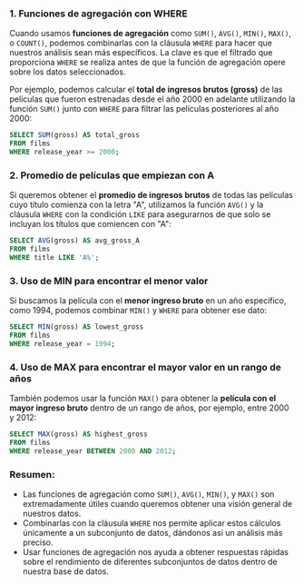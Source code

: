 ### 1. **Funciones de agregación con WHERE**
Cuando usamos **funciones de agregación** como `SUM()`, `AVG()`, `MIN()`, `MAX()`, o `COUNT()`, podemos combinarlas con la cláusula `WHERE` para hacer que nuestros análisis sean más específicos. La clave es que el filtrado que proporciona `WHERE` se realiza antes de que la función de agregación opere sobre los datos seleccionados. 

Por ejemplo, podemos calcular el **total de ingresos brutos (gross)** de las películas que fueron estrenadas desde el año 2000 en adelante utilizando la función `SUM()` junto con `WHERE` para filtrar las películas posteriores al año 2000:

```sql
SELECT SUM(gross) AS total_gross
FROM films
WHERE release_year >= 2000;
```

### 2. **Promedio de películas que empiezan con A**
Si queremos obtener el **promedio de ingresos brutos** de todas las películas cuyo título comienza con la letra "A", utilizamos la función `AVG()` y la cláusula `WHERE` con la condición `LIKE` para asegurarnos de que solo se incluyan los títulos que comiencen con "A":

```sql
SELECT AVG(gross) AS avg_gross_A
FROM films
WHERE title LIKE 'A%';
```

### 3. **Uso de MIN para encontrar el menor valor**
Si buscamos la película con el **menor ingreso bruto** en un año específico, como 1994, podemos combinar `MIN()` y `WHERE` para obtener ese dato:

```sql
SELECT MIN(gross) AS lowest_gross
FROM films
WHERE release_year = 1994;
```

### 4. **Uso de MAX para encontrar el mayor valor en un rango de años**
También podemos usar la función `MAX()` para obtener la **película con el mayor ingreso bruto** dentro de un rango de años, por ejemplo, entre 2000 y 2012:

```sql
SELECT MAX(gross) AS highest_gross
FROM films
WHERE release_year BETWEEN 2000 AND 2012;
```

### Resumen:
- Las funciones de agregación como `SUM()`, `AVG()`, `MIN()`, y `MAX()` son extremadamente útiles cuando queremos obtener una visión general de nuestros datos.
- Combinarlas con la cláusula `WHERE` nos permite aplicar estos cálculos únicamente a un subconjunto de datos, dándonos así un análisis más preciso.
- Usar funciones de agregación nos ayuda a obtener respuestas rápidas sobre el rendimiento de diferentes subconjuntos de datos dentro de nuestra base de datos.